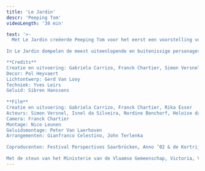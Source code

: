 ```yaml
---
title: 'Le Jardin'
descr: 'Peeping Tom'
videoLength: '38 min'

text: '>-
  Met Le Jardin creëerde Peeping Tom voor het eerst een voorstelling voor het podium. De voorstelling bestaat uit een film - gedraaid in een Afrikaanse nachtclub in Brussel - gevolgd door een stuk danstheater. Le Jardin werd gecreëerd door Gabriela Carrizo, Franck Chartier en Simon Versnel, en ging op 13 juni 2002 in première in Victoria, Gent (BE). Het stuk ging tussen 2002 en 2008 op tournee doorheen Europa. Le Jardin vormde ook het eerste luik van een trilogie en werd gevolgd in 2004 door Le Salon en in 2007 door Le Sous Sol.  
  
In Le Jardin dompelen de meest uiteenlopende en buitenissige personages zich onder in het nachtleven. Deze droom of nachtmerrie roept een wereld op zonder barrières. In de live-performance keren drie personages uit de film terug in een netjes verzorgde tuin waar een compleet andere, georganiseerde realiteit begint. De confrontatie van het jonge koppel met een oude, gekwelde man brengt het belang van het lijfelijke en de tragedie van gemiste kansen tot uitdrukking.

**Credits**  
Creatie en uitvoering: Gabriela Carrizo, Franck Chartier, Simon Versnel.  
Decor: Pol Heyvaert  
Lichtontwerp: Gerd Van Looy  
Techniek: Yves Leirs  
Geluid: Sibren Hanssens  
  
**Film**  
Creatie en uitvoering: Gabriela Carrizo, Franck Chartier, Rika Esser  
Acteurs: Simon Versnel, Isnel da Silveira, Nordine Benchorf, Heloise da Costa, Louis Clément da Costa, Eurudike De Beul, Ina Geerts, Sam Louwyck, Jan Paul, Bah Mamadou Halfi, Tina Pattama Soonthara, Darryl E. Woods  
Camera: Franck Chartier  
Montage: Nico Leunen  
Geluidsmontage: Peter Van Laerhoven  
Arrangementen: Gianfranco Celestino, John Terlenka  
  
Coproducenten: Festival Perspectives Saarbrücken, Anno ’02 & de Kortrijkse Schouwburg, Ballet Preljocaj Centre Chorégraphique Aix-en-Provence  
  
Met de steun van het Ministerie van de Vlaamse Gemeenschap, Victoria, Vrij naar Marino Basso, Needcompany, Les Ballets C de la B en Claudine Grand’Henry.'
---
```

